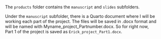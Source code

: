 The `products` folder contains the `manuscript` and `slides` subfolders.

Under the `manuscript` subfolder, there is a Quarto document where I will be working each part of the project. The files will be saved in .docx format and will be named with Myname_project_Partnumber.docx. So for right now, Part 1 of the project is saved as `Erick_project_Part1.docx`.

